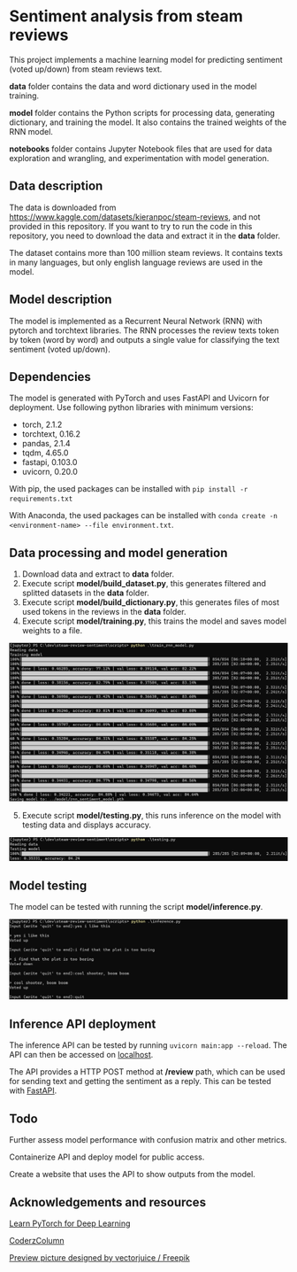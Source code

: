 # Sentiment analysis from steam reviews

This project implements a machine learning model for predicting sentiment (voted up/down) from steam reviews text.

**data** folder contains the data and word dictionary used in the model training.

**model** folder contains the Python scripts for processing data, generating dictionary, and training the model. It also contains the trained weights of the RNN model.

**notebooks** folder contains Jupyter Notebook files that are used for data exploration and wrangling, and experimentation with model generation.

## Data description

The data is downloaded from https://www.kaggle.com/datasets/kieranpoc/steam-reviews, and not provided in this repository. If you want to try to run the code in this repository, you need to download the data and extract it in the **data** folder.

The dataset contains more than 100 million steam reviews. It contains texts in many languages, but only english language reviews are used in the model.

## Model description

The model is implemented as a Recurrent Neural Network (RNN) with pytorch and torchtext libraries. The RNN processes the review texts token by token (word by word) and outputs a single value for classifying the text sentiment (voted up/down).

## Dependencies

The model is generated with PyTorch and uses FastAPI and Uvicorn for deployment. Use following python libraries with minimum versions:

- torch, 2.1.2
- torchtext, 0.16.2
- pandas, 2.1.4
- tqdm, 4.65.0
- fastapi, 0.103.0
- uvicorn, 0.20.0

With pip, the used packages can be installed with ```pip install -r requirements.txt```

With Anaconda, the used packages can be installed with ```conda create -n <environment-name> --file environment.txt```.

## Data processing and model generation

1. Download data and extract to **data** folder.
2. Execute script **model/build_dataset.py**, this generates filtered and splitted datasets in the **data** folder.
3. Execute script **model/build_dictionary.py**, this generates files of most used tokens in the reviews in the **data** folder.
4. Execute script **model/training.py**, this trains the model and saves model weights to a file.

![image](assets/training.png)

5. Execute script **model/testing.py**, this runs inference on the model with testing data and displays accuracy.

![image](assets/testing.png)

## Model testing

The model can be tested with running the script **model/inference.py**.

![image](assets/inference.png)

## Inference API deployment

The inference API can be tested by running ```uvicorn main:app --reload```. The API can then be accessed on [localhost](http://127.0.0.1:8000).

The API provides a HTTP POST method at **/review** path, which can be used for sending text and getting the sentiment as a reply. This can be tested with [FastAPI](http://127.0.0.1:8000/docs).

## Todo

Further assess model performance with confusion matrix and other metrics.

Containerize API and deploy model for public access.

Create a website that uses the API to show outputs from the model.

## Acknowledgements and resources

<a href="https://www.learnpytorch.io">Learn PyTorch for Deep Learning</a>

<a href="https://coderzcolumn.com">CoderzColumn</a>

<a href="http://www.freepik.com">Preview picture designed by vectorjuice / Freepik</a>